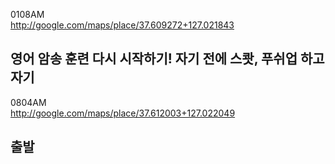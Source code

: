 0108AM  
http://google.com/maps/place/37.609272+127.021843  
  
영어 암송 훈련 다시 시작하기!
자기 전에 스쾃, 푸쉬업 하고 자기
----------
  
0804AM  
http://google.com/maps/place/37.612003+127.022049  
  
출발
----------
  
